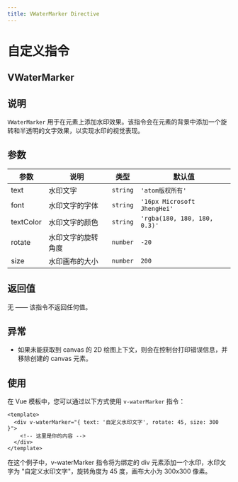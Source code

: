 ```yaml
---
title: VWaterMarker Directive
---
```


# 自定义指令

## VWaterMarker

## 说明

`VWaterMarker` 用于在元素上添加水印效果。该指令会在元素的背景中添加一个旋转和半透明的文字效果，以实现水印的视觉表现。

## 参数

| 参数      | 说明               | 类型     | 默认值                       |
| --------- | ------------------ | -------- | ---------------------------- |
| text      | 水印文字           | `string` | `'atom版权所有'`             |
| font      | 水印文字的字体     | `string` | `'16px Microsoft JhengHei'`  |
| textColor | 水印文字的颜色     | `string` | `'rgba(180, 180, 180, 0.3)'` |
| rotate    | 水印文字的旋转角度 | `number` | `-20`                        |
| size      | 水印画布的大小     | `number` | `200`                        |

## 返回值

无 —— 该指令不返回任何值。

## 异常

- 如果未能获取到 canvas 的 2D 绘图上下文，则会在控制台打印错误信息，并移除创建的 canvas 元素。

## 使用

在 Vue 模板中，您可以通过以下方式使用 `v-waterMarker` 指令：

```vue
<template>
  <div v-waterMarker="{ text: '自定义水印文字', rotate: 45, size: 300 }">
    <!-- 这里是你的内容 -->
  </div>
</template>
```

在这个例子中，v-waterMarker 指令将为绑定的 div 元素添加一个水印，水印文字为 "自定义水印文字"，旋转角度为 45 度，画布大小为 300x300 像素。